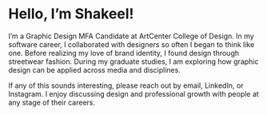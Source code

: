 # Hello, I’m Shakeel!

I’m a Graphic Design MFA Candidate at ArtCenter College of Design. In my software career, I collaborated with designers so often I began to think like one. Before realizing my love of brand identity, I found design through streetwear fashion. During my graduate studies, I am exploring how graphic design can be applied across media and disciplines.

If any of this sounds interesting, please reach out by email, LinkedIn, or Instagram. I enjoy discussing design and professional growth with people at any stage of their careers.

<!--
**shakeelmohamed/shakeelmohamed** is a ✨ _special_ ✨ repository because its `README.md` (this file) appears on your GitHub profile.

Here are some ideas to get you started:

- 🔭 I’m currently working on ...
- 🌱 I’m currently learning ...
- 👯 I’m looking to collaborate on ...
- 🤔 I’m looking for help with ...
- 💬 Ask me about ...
- 📫 How to reach me: ...
- 😄 Pronouns: ...
- ⚡ Fun fact: ...
-->
